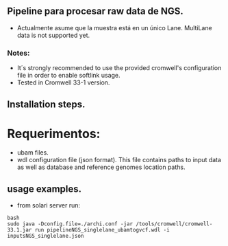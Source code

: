 ## Pipeline para procesar raw data de NGS. 
* Actualmente asume que la muestra está en un único Lane. MultiLane data is not supported yet. 

### Notes: 
* It´s strongly recommended to use the provided cromwell's configuration file in order to enable softlink usage. 
* Tested in Cromwell 33-1 version. 

## Installation steps. 

# Requerimentos: 
* ubam files.
* wdl configuration file (json format). This file contains paths to input data as well as database and reference genomes location paths.  

## usage examples.
* from solari server run: 

```
bash 
sudo java -Dconfig.file=./archi.conf -jar /tools/cromwell/cromwell-33.1.jar run pipelineNGS_singlelane_ubamtogvcf.wdl -i inputsNGS_singlelane.json 
```
